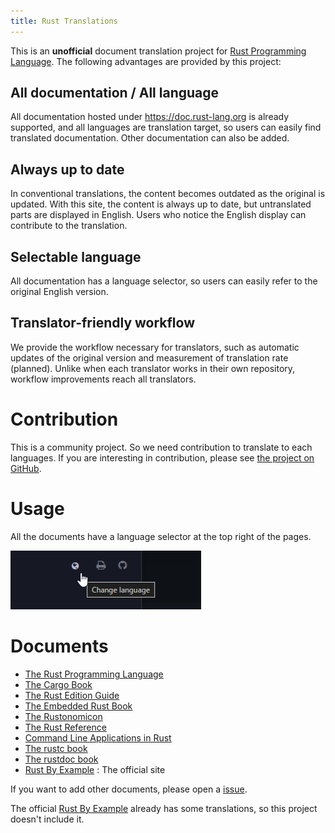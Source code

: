 ```yaml
---
title: Rust Translations
---
```


This is an **unofficial** document translation project for [Rust Programming Language](https://rust-lang.org).
The following advantages are provided by this project:

## All documentation / All language
All documentation hosted under https://doc.rust-lang.org is already supported, and all languages are translation target, so users can easily find translated documentation. Other documentation can also be added.

## Always up to date
In conventional translations, the content becomes outdated as the original is updated. With this site, the content is always up to date, but untranslated parts are displayed in English. Users who notice the English display can contribute to the translation.

## Selectable language
All documentation has a language selector, so users can easily refer to the original English version.

## Translator-friendly workflow
We provide the workflow necessary for translators, such as automatic updates of the original version and measurement of translation rate (planned). Unlike when each translator works in their own repository, workflow improvements reach all translators.

# Contribution

This is a community project. So we need contribution to translate to each languages.
If you are interesting in contribution, please see [the project on GitHub](https://github.com/rust-lang-translations/translations).

# Usage

All the documents have a language selector at the top right of the pages.

![language selector](./img/capture.png)

# Documents

* [The Rust Programming Language](https://rust-lang-translations.org/book)
* [The Cargo Book](https://rust-lang-translations.org/cargo)
* [The Rust Edition Guide](https://rust-lang-translations.org/edition-guide)
* [The Embedded Rust Book](https://rust-lang-translations.org/embedded-book)
* [The Rustonomicon](https://rust-lang-translations.org/nomicon)
* [The Rust Reference](https://rust-lang-translations.org/reference)
* [Command Line Applications in Rust](https://rust-lang-translations.org/rust-cli)
* [The rustc book](https://rust-lang-translations.org/rustc)
* [The rustdoc book](https://rust-lang-translations.org/rustdoc)
* [Rust By Example](https://doc.rust-lang.org/rust-by-example) : The official site

If you want to add other documents, please open a [issue](https://github.com/rust-lang-translations/translations/issues).

The official [Rust By Example](https://doc.rust-lang.org/rust-by-example) already has some translations, so this project doesn't include it.
